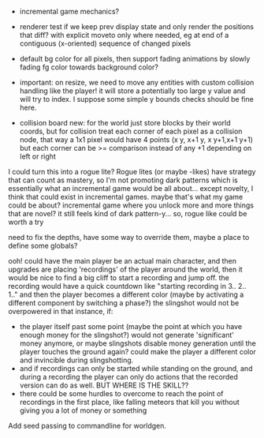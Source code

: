 - incremental game mechanics?

- renderer test if we keep prev display state and only render the positions that diff? with explicit moveto only 
where needed, eg at end of a contiguous (x-oriented) sequence of changed pixels

- default bg color for all pixels, then support fading animations by slowly fading fg color towards background color?

- important: on resize, we need to move any entities with custom collision handling
like the player! it will store a potentially too large y value and will try to index.
I suppose some simple y bounds checks should be fine here.

- collision board new: for the world just store blocks by their world coords,
but for collision treat each corner of each pixel as a collision node,
that way a 1x1 pixel would have 4 points (x y, x+1 y, x y+1,x+1 y+1) but
each corner can be >= comparison instead of any +1 depending on left or right


I could turn this into a rogue lite? Rogue lites (or maybe -likes) have
strategy that can count as mastery, so I'm not promoting dark patterns which
is essentially what an incremental game would be all about... except
novelty, I think that could exist in incremental games. maybe that's what
my game could be about? incremental game where you unlock more and more things
that are novel? it still feels kind of dark pattern-y...
so, rogue like could be worth a try


need to fix the depths, have some way to override them, maybe a place to define some globals?


ooh! could have the main player be an actual main character, and then upgrades
are placing 'recordings' of the player around the world, then it would be nice to find a big cliff
to start a recording and jump off. 
the recording would have a quick countdown like "starting recording in 3.. 2.. 1.." and then the
player becomes a different color (maybe by activating a different component by switching a phase?)
the slingshot would not be overpowered in that instance, if:
 - the player itself past some point (maybe the point at which you have enough money for the slingshot?)
   would not generate 'significant' money anymore, or maybe slingshots disable
   money generation until the player touches the ground again?
   could make the player a different color and invincible during slingshotting.
 - and if recordings can only be started while standing on the ground, and during
   a recording the player can only do actions that the recorded version can do as well.
BUT WHERE IS THE SKILL??
 - there could be some hurdles to overcome to reach the point of recordings in the first place,
   like falling meteors that kill you without giving you a lot of money or something


Add seed passing to commandline for worldgen.